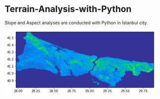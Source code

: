 # Terrain-Analysis-with-Python

Slope and Aspect analyses are conducted with Python in İstanbul city.

<img src="https://github.com/metemu/Terrain-Analysis-with-Python/blob/master/slope.png">
